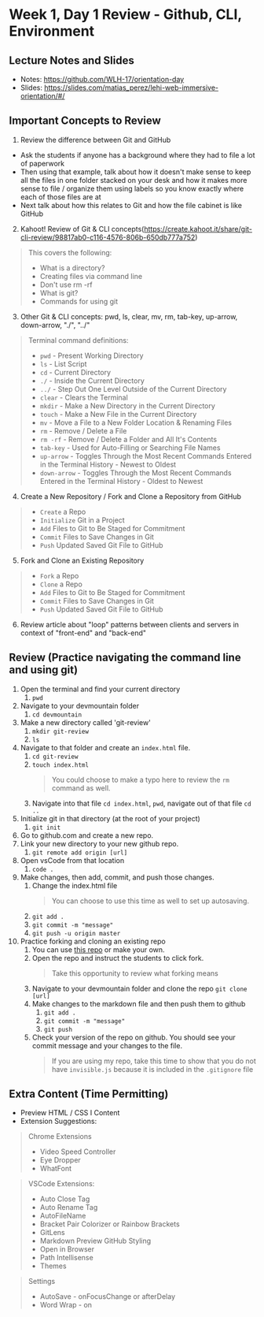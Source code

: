 # Week 1, Day 1 Review - Github, CLI, Environment

## Lecture Notes and Slides

- Notes: https://github.com/WLH-17/orientation-day
- Slides: https://slides.com/matias_perez/lehi-web-immersive-orientation/#/

## Important Concepts to Review

1. Review the difference between Git and GitHub
- Ask the students if anyone has a background where they had to file a lot of paperwork
- Then using that example, talk about how it doesn't make sense to keep all the files in one folder stacked on your desk and how it makes more sense to file / organize them using labels so you know exactly where each of those files are at
- Next talk about how this relates to Git and how the file cabinet is like GitHub 

2. Kahoot! Review of Git & CLI concepts(https://create.kahoot.it/share/git-cli-review/98817ab0-c116-4576-806b-650db777a752)

> This covers the following:
>
> - What is a directory?
> - Creating files via command line
> - Don't use rm -rf
> - What is git?
> - Commands for using git

3. Other Git & CLI concepts: pwd, ls, clear, mv, rm, tab-key, up-arrow, down-arrow, "./", "../"

> Terminal command definitions:
>
> - `pwd` - Present Working Directory
> - `ls` - List Script
> - `cd` - Current Directory
> - `./` - Inside the Current Directory
> - `../` - Step Out One Level Outside of the Current Directory
> - `clear` - Clears the Terminal
> - `mkdir` - Make a New Directory in the Current Directory
> - `touch` - Make a New File in the Current Directory
> - `mv` - Move a File to a New Folder Location & Renaming Files
> - `rm` - Remove / Delete a File
> - `rm -rf` - Remove / Delete a Folder and All It's Contents
> - `tab-key` - Used for Auto-Filling or Searching File Names
> - `up-arrow` - Toggles Through the Most Recent Commands Entered in the Terminal History - Newest to Oldest
> - `down-arrow` - Toggles Through the Most Recent Commands Entered in the Terminal History - Oldest to Newest


4. Create a New Repository / Fork and Clone a Repository from GitHub
> - `Create` a Repo
> - `Initialize` Git in a Project
> - `Add` Files to Git to Be Staged for Commitment
> - `Commit` Files to Save Changes in Git
> - `Push` Updated Saved Git File to GitHub

5. Fork and Clone an Existing Repository
> - `Fork` a Repo
> - `Clone` a Repo
> - `Add` Files to Git to Be Staged for Commitment
> - `Commit` Files to Save Changes in Git
> - `Push` Updated Saved Git File to GitHub

6. Review article about "loop" patterns between clients and servers in context of "front-end" and "back-end"


## Review (Practice navigating the command line and using git)

1. Open the terminal and find your current directory
   1. `pwd`
2. Navigate to your devmountain folder
   1. `cd devmountain`
3. Make a new directory called 'git-review'
   1. `mkdir git-review`
   2. `ls`
4. Navigate to that folder and create an `index.html` file.
   1. `cd git-review`
   2. `touch index.html`
      > You could choose to make a typo here to review the `rm` command as well.
   3. Navigate into that file `cd index.html`, `pwd`, navigate out of that file `cd ..`
5. Initialize git in that directory (at the root of your project)
   1. `git init`
6. Go to github.com and create a new repo.
7. Link your new directory to your new github repo.
   1. `git remote add origin [url]`
8. Open vsCode from that location
   1. `code .`
9. Make changes, then add, commit, and push those changes.
   1. Change the index.html file
      > You can choose to use this time as well to set up autosaving.
   2. `git add .`
   3. `git commit -m "message"`
   4. `git push -u origin master`
10. Practice forking and cloning an existing repo
    1. You can use [this repo](https://github.com/andrewwestenskow/forking-practice) or make your own.
    2. Open the repo and instruct the students to click fork.
       > Take this opportunity to review what forking means
    3. Navigate to your devmountain folder and clone the repo `git clone [url]`
    4. Make changes to the markdown file and then push them to github
       1. `git add .`
       2. `git commit -m "message"`
       3. `git push`
    5. Check your version of the repo on github. You should see your commit message and your changes to the file.
       > If you are using my repo, take this time to show that you do not have `invisible.js` because it is included in the `.gitignore` file

   ## Extra Content (Time Permitting)
   - Preview HTML / CSS I Content
   - Extension Suggestions:
   
   > Chrome Extensions 
   > - Video Speed Controller
   > - Eye Dropper
   > - WhatFont

   > VSCode Extensions:
   > - Auto Close Tag
   > - Auto Rename Tag
   > - AutoFileName
   > - Bracket Pair Colorizer or Rainbow Brackets
   > - GitLens
   > - Markdown Preview GitHub Styling
   > - Open in Browser
   > - Path Intellisense
   > - Themes

   > Settings
   > - AutoSave - onFocusChange or afterDelay
   > - Word Wrap - on 